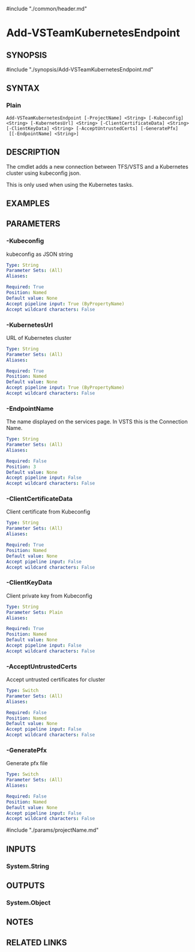 #include "./common/header.md"

# Add-VSTeamKubernetesEndpoint

## SYNOPSIS
#include "./synopsis/Add-VSTeamKubernetesEndpoint.md"

## SYNTAX

### Plain
```
Add-VSTeamKubernetesEndpoint [-ProjectName] <String> [-Kubeconfig] <String> [-KubernetesUrl] <String> [-ClientCertificateData] <String> [-ClientKeyData] <String> [-AcceptUntrustedCerts] [-GeneratePfx]
 [[-EndpointName] <String>]
```

## DESCRIPTION
The cmdlet adds a new connection between TFS/VSTS and a Kubernetes cluster using kubeconfig json. 

This is only used when using the Kubernetes tasks.

## EXAMPLES

## PARAMETERS

### -Kubeconfig
kubeconfig as JSON string

```yaml
Type: String
Parameter Sets: (All)
Aliases: 

Required: True
Position: Named
Default value: None
Accept pipeline input: True (ByPropertyName)
Accept wildcard characters: False
```

### -KubernetesUrl
URL of Kubernetes cluster

```yaml
Type: String
Parameter Sets: (All)
Aliases: 

Required: True
Position: Named
Default value: None
Accept pipeline input: True (ByPropertyName)
Accept wildcard characters: False
```

### -EndpointName
The name displayed on the services page. 
In VSTS this is the Connection Name.

```yaml
Type: String
Parameter Sets: (All)
Aliases: 

Required: False
Position: 3
Default value: None
Accept pipeline input: False
Accept wildcard characters: False
```


### -ClientCertificateData
Client certificate from Kubeconfig

```yaml
Type: String
Parameter Sets: (All)
Aliases: 

Required: True
Position: Named
Default value: None
Accept pipeline input: False
Accept wildcard characters: False
```

### -ClientKeyData
Client private key from Kubeconfig

```yaml
Type: String
Parameter Sets: Plain
Aliases: 

Required: True
Position: Named
Default value: None
Accept pipeline input: False
Accept wildcard characters: False
```

### -AcceptUntrustedCerts
Accept untrusted certificates for cluster

```yaml
Type: Switch
Parameter Sets: (All)
Aliases: 

Required: False
Position: Named
Default value: None
Accept pipeline input: False
Accept wildcard characters: False
```

### -GeneratePfx
Generate pfx file

```yaml
Type: Switch
Parameter Sets: (All)
Aliases: 

Required: False
Position: Named
Default value: None
Accept pipeline input: False
Accept wildcard characters: False
```

#include "./params/projectName.md"

## INPUTS

### System.String

## OUTPUTS

### System.Object

## NOTES

## RELATED LINKS

